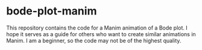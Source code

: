 # bode-plot-manim
This repository contains the code for a Manim animation of a Bode plot. I hope it serves as a guide for others who want to create similar animations in Manim.
I am a beginner, so the code may not be of the highest quality.
